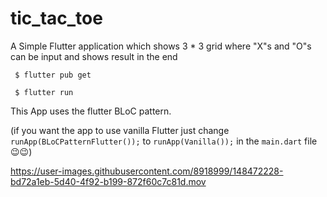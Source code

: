# tic_tac_toe

A Simple Flutter application which shows 3 * 3 grid where "X"s and "O"s can be input and shows result in the end
```
 $ flutter pub get
 
 $ flutter run
 ```
 
This App uses the flutter BLoC pattern.

(if you want the app to use vanilla Flutter just change `runApp(BLoCPatternFlutter());` to `runApp(Vanilla());` in the `main.dart` file 😉😉)

 https://user-images.githubusercontent.com/8918999/148472228-bd72a1eb-5d40-4f92-b199-872f60c7c81d.mov

